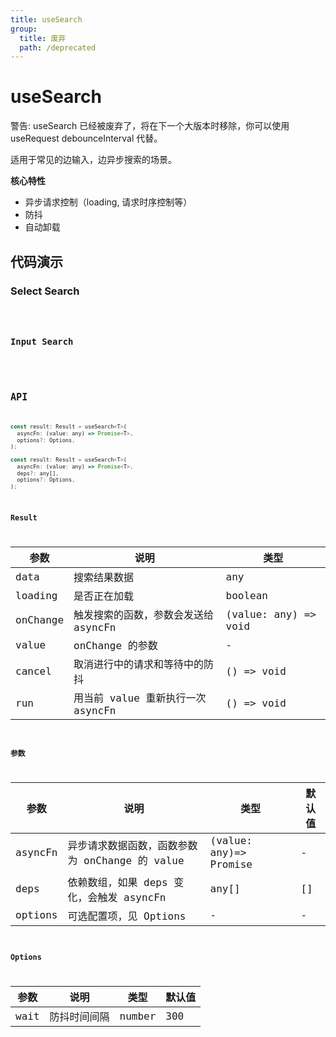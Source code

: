```yaml
---
title: useSearch
group:
  title: 废弃
  path: /deprecated
---
```


# useSearch

<div style={{color: 'red'}}>
警告: useSearch 已经被废弃了，将在下一个大版本时移除，你可以使用 useRequest debounceInterval 代替。
</div>

适用于常见的边输入，边异步搜索的场景。

**核心特性**

* 异步请求控制（loading, 请求时序控制等）
* 防抖
* 自动卸载

## 代码演示

### Select Search

<code src="./demo/demo1.tsx" />


### Input Search

<code src="./demo/demo2.tsx" />


## API

```javascript
const result: Result = useSearch<T>(
  asyncFn: (value: any) => Promise<T>,
  options?: Options,
);

const result: Result = useSearch<T>(
  asyncFn: (value: any) => Promise<T>,
  deps?: any[],
  options?: Options,
);
```

### Result

| 参数     | 说明                                 | 类型                 |
|----------|--------------------------------------|----------------------|
| data     | 搜索结果数据                         | any                  |
| loading  | 是否正在加载                         | boolean              |
| onChange | 触发搜索的函数，参数会发送给 asyncFn | (value: any) => void |
| value    | onChange 的参数                      | -                    |
| cancel   | 取消进行中的请求和等待中的防抖       | () => void           |
| run      | 用当前 value 重新执行一次 asyncFn    | () => void           |

### 参数

| 参数    | 说明                                           | 类型                   | 默认值 |
|---------|------------------------------------------------|------------------------|--------|
| asyncFn | 异步请求数据函数，函数参数为 onChange 的 value | (value: any)=> Promise | -      |
| deps    | 依赖数组，如果 deps 变化，会触发 asyncFn       | any[]                  | []     |
| options | 可选配置项，见 Options                         | -                      | -      |


### Options

| 参数 | 说明         | 类型   | 默认值 |
|------|--------------|--------|--------|
| wait | 防抖时间间隔 | number | 300    |